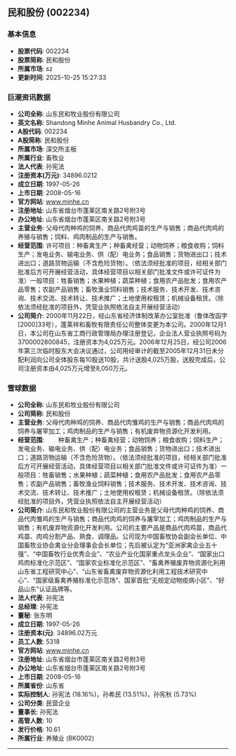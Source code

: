 ## 民和股份 (002234)

### 基本信息

- **股票代码**: 002234
- **股票简称**: 民和股份
- **所属市场**: sz
- **更新时间**: 2025-10-25 15:27:33

### 巨潮资讯数据

- **公司全称**: 山东民和牧业股份有限公司
- **英文名称**: Shandong Minhe Animal Husbandry Co., Ltd.
- **A股代码**: 002234
- **A股简称**: 民和股份
- **所属市场**: 深交所主板
- **所属行业**: 畜牧业
- **法人代表**: 孙宪法
- **注册资本(万元)**: 34896.0212
- **成立日期**: 1997-05-26
- **上市日期**: 2008-05-16
- **官方网站**: www.minhe.cn
- **注册地址**: 山东省烟台市蓬莱区南关路2号附3号
- **办公地址**: 山东省烟台市蓬莱区南关路2号附3号
- **主营业务**: 父母代肉种鸡的饲养、商品代肉鸡苗的生产与销售；商品代肉鸡的养殖与销售；饲料、鸡肉制品的生产与销售。
- **经营范围**: 许可项目：种畜禽生产；种畜禽经营；动物饲养；粮食收购；饲料生产；发电业务、输电业务、供（配）电业务；食品销售；货物进出口；技术进出口；道路货物运输（不含危险货物）。（依法须经批准的项目，经相关部门批准后方可开展经营活动，具体经营项目以相关部门批准文件或许可证件为准）一般项目：牲畜销售；水果种植；蔬菜种植；食用农产品批发；食用农产品零售；农副产品销售；畜牧渔业饲料销售；技术服务、技术开发、技术咨询、技术交流、技术转让、技术推广；土地使用权租赁；机械设备租赁。（除依法须经批准的项目外，凭营业执照依法自主开展经营活动）
- **公司简介**: 2000年11月22日，经山东省经济体制改革办公室批准（鲁体改函字[2000]33号），蓬莱祥和畜牧有限责任公司整体变更为本公司。2000年12月1日，本公司在山东省工商行政管理局办理注册登记，企业法人营业执照号码为3700002800845，注册资本为4,025万元。2006年12月25日，经公司2006年第三次临时股东大会决议通过，公司用经审计的截至2005年12月31日未分配利润向公司全体股东每10股送10股，共计送股4,025万股，送股完成后，公司注册资本由4,025万元增至8,050万元。

### 雪球数据

- **公司全称**: 山东民和牧业股份有限公司
- **公司简称**: 民和股份
- **主营业务**: 父母代肉种鸡的饲养、商品代肉雏鸡的生产与销售；商品代肉鸡的饲养与屠宰加工；鸡肉制品的生产与销售；有机废弃物资源化开发利用。
- **经营范围**: 　　种畜禽生产；种畜禽经营；动物饲养；粮食收购；饲料生产；发电业务、输电业务、供（配）电业务；食品销售；货物进出口；技术进出口；道路货物运输（不含危险货物）。（依法须经批准的项目，经相关部门批准后方可开展经营活动，具体经营项目以相关部门批准文件或许可证件为准）一般项目：牲畜销售；水果种植；蔬菜种植；食用农产品批发；食用农产品零售；农副产品销售；畜牧渔业饲料销售；技术服务、技术开发、技术咨询、技术交流、技术转让、技术推广；土地使用权租赁；机械设备租赁。（除依法须经批准的项目外，凭营业执照依法自主开展经营活动）
- **公司简介**: 山东民和牧业股份有限公司的主营业务是父母代肉种鸡的饲养、商品代肉雏鸡的生产与销售；商品代肉鸡的饲养与屠宰加工；鸡肉制品的生产与销售；有机废弃物资源化开发利用。公司的主要产品是商品代肉鸡苗，商品代鸡苗、肉鸡分割产品、熟食、调理品。公司现为中国畜牧协会副会长单位、中国畜牧业协会禽业分会理事会会长单位；先后被认定为“亚洲家禽企业五十强”、“中国畜牧行业优秀企业”、“农业产业化国家重点龙头企业”、“国家出口鸡肉标准化示范区”、“国家农业标准化示范区”、“畜禽养殖废弃物资源化利用山东省工程研究中心”、“山东省畜禽废弃物资源化利用工程技术研究中心”、“国家级畜禽养殖标准化示范场”、国家首批“无规定动物疫病小区”、“好品山东”认证品牌等。
- **法人代表**: 孙宪法
- **总经理**: 孙宪法
- **董秘**: 张东明
- **成立日期**: 1997-05-26
- **注册资本(元)**: 34896.02万元
- **员工人数**: 5318
- **官方网站**: www.minhe.cn
- **注册地址**: 山东省烟台市蓬莱区南关路2号附3号
- **办公地址**: 山东省烟台市蓬莱区南关路2号附3号
- **上市日期**: 2008-05-16
- **所属省份**: 山东省
- **实际控制人**: 孙宪法 (18.16%)，孙希民 (13.51%)，孙宪秋 (5.73%)
- **公司分类**: 民营企业
- **董事长**: 孙宪法
- **高管人数**: 10
- **发行价格**: 10.61
- **所属行业**: 养殖业 (BK0002)

---